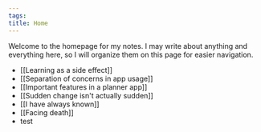```yaml
---
tags: 
title: Home
---
```

Welcome to the homepage for my notes. I may write about anything and everything here, so I will organize them on this page for easier navigation.

- [[Learning as a side effect]]
- [[Separation of concerns in app usage]]
- [[Important features in a planner app]]
- [[Sudden change isn't actually sudden]]
- [[I have always known]]
- [[Facing death]]
- test